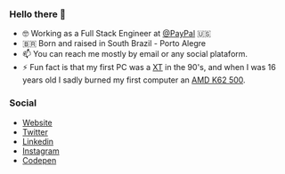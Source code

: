 ### Hello there 👋

- 🤓 Working as a Full Stack Engineer at [@PayPal](https://paypal.com) 🇺🇸
- 🇧🇷 Born and raised in South Brazil - Porto Alegre
- 📫 You can reach me mostly by email or any social plataform.
- ⚡️ Fun fact is that my first PC was a [XT](https://en.wikipedia.org/wiki/IBM_Personal_Computer_XT) in the 90's, and when I was 16 years old I sadly burned my first computer an [AMD K62 500](https://en.wikipedia.org/wiki/AMD_K6-2).

### Social

- [Website](https://felipekm.me)
- [Twitter](https://twitter.com/felipekm)
- [Linkedin](https://linkedin.com/in/felipekm)
- [Instagram](https://instagram.com/fkautzmann)
- [Codepen](https://codepen.io/felipekm)

